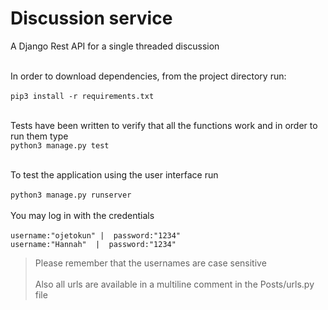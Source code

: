 # Discussion service
A Django Rest API for a single threaded discussion 
<br><br>

In order to download dependencies, from the project directory run:<br><br>
`pip3 install -r requirements.txt`
<br><br>

Tests have been written to verify that all the functions work and in order to run them type <br>
`python3 manage.py test`<br><br>

To test the application using the user interface run <br><br>
`python3 manage.py runserver`<br><br>
You may log in with the credentials <br><br>
 `username:"ojetokun" |  password:"1234"`<br>
 `username:"Hannah"  |  password:"1234"`<br>

>Please remember that the usernames are case sensitive
<br><br>
> Also all urls are available in a multiline comment in the Posts/urls.py file 

 
